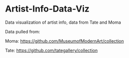 # Artist-Info-Data-Viz
Data visualization of artist info, data from Tate and Moma 

Data pulled from: 

Moma: https://github.com/MuseumofModernArt/collection

Tate: https://github.com/tategallery/collection

